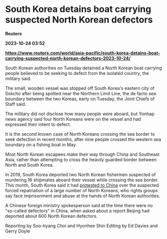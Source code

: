 # South Korea detains boat carrying suspected North Korean defectors
**Reuters**

**2023-10-24 03:52**

**https://www.reuters.com/world/asia-pacific/south-korea-detains-boat-carrying-suspected-north-korean-defectors-2023-10-24/**

South Korean authorities on Tuesday detained a North Korean boat carrying people believed to be seeking to defect from the isolated country, the military said.

The small, wooden vessel was stopped off South Korea's eastern city of Sokcho after being spotted near the Northern Limit Line, the de facto sea boundary between the two Koreas, early on Tuesday, the Joint Chiefs of Staff said.

The military did not disclose how many people were aboard, but Yonhap news agency said four North Koreans were on the vessel and had expressed their intent to defect.

It is the second known case of North Koreans crossing the sea border to seek defection in recent months, after nine people crossed the western sea boundary on a fishing boat in May.

Most North Korean escapees make their way through China and Southeast Asia, rather than attempting to cross the heavily guarded border between North and South Korea.

In 2019, South Korea deported two North Korean fishermen suspected of murdering 16 shipmates aboard their vessel while crossing the sea border. This month, South Korea said it had [protested to China](https://www.reuters.com/world/asia-pacific/south-korea-says-north-korean-defectors-china-sent-back-north-2023-10-13/) over the suspected forced repatriation of a large number of North Koreans, who rights groups say face imprisonment and abuse at the hands of North Korean authorities.

A Chinese foreign ministry spokesperson said at the time there were no "so-called defectors" in China, when asked about a report Beijing had deported about 600 North Korean defectors.

Reporting by Soo-hyang Choi and Hyonhee Shin Editing by Ed Davies and Gerry Doyle